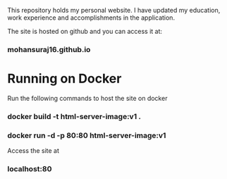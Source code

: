 This repository holds my personal website.
I have updated my education, work experience and accomplishments in the application.

The site is hosted on github and you can access it at:
### mohansuraj16.github.io

# Running on Docker
Run the following commands to host the site on docker

### docker build -t html-server-image:v1 .
### docker run -d -p 80:80 html-server-image:v1

Access the site at 
### localhost:80
